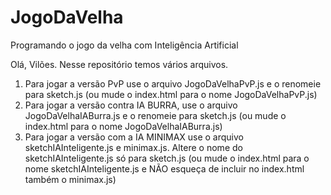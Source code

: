 # JogoDaVelha
Programando o jogo da velha com Inteligência Artificial

Olá, Vilões. Nesse repositório temos vários arquivos.
1) Para jogar a versão PvP use o arquivo JogoDaVelhaPvP.js e o renomeie para sketch.js (ou mude o index.html para o nome JogoDaVelhaPvP.js)
2) Para jogar a versão contra IA BURRA, use o arquivo JogoDaVelhaIABurra.js e o renomeie para sketch.js (ou mude o index.html para o nome JogoDaVelhaIABurra.js)
3) Para jogar a versão com a IA MINIMAX use o arquivo sketchIAInteligente.js e minimax.js. Altere o nome do sketchIAInteligente.js só para sketch.js (ou mude o index.html para o nome sketchIAInteligente.js e NÃO esqueça de incluir no index.html também o minimax.js)
